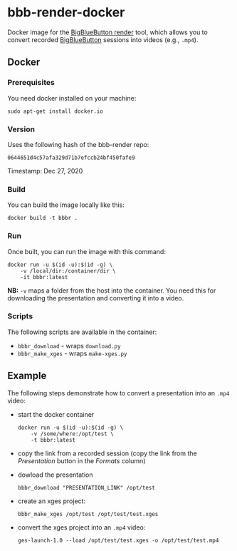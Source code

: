 # bbb-render-docker
Docker image for the [BigBlueButton render](https://github.com/plugorgau/bbb-render)
tool, which allows you to convert recorded [BigBlueButton](https://bigbluebutton.org/) 
sessions into videos (e.g., `.mp4`).


## Docker

### Prerequisites

You need docker installed on your machine:

```commandline
sudo apt-get install docker.io
```


### Version

Uses the following hash of the bbb-render repo:

```
0644651d4c57afa329d71b7efccb24bf450fafe9
```

Timestamp: Dec 27, 2020


### Build

You can build the image locally like this:

```commandline
docker build -t bbbr .
```


### Run

Once built, you can run the image with this command:

```commandline
docker run -u $(id -u):$(id -g) \
    -v /local/dir:/container/dir \
    -it bbbr:latest
```

**NB:** `-v` maps a folder from the host into the container. You need this 
for downloading the presentation and converting it into a video.


### Scripts

The following scripts are available in the container:

* `bbbr_download` - wraps `download.py`
* `bbbr_make_xges` - wraps `make-xges.py`


## Example

The following steps demonstrate how to convert a presentation into an `.mp4` video:

* start the docker container

  ```commandline
  docker run -u $(id -u):$(id -g) \
      -v /some/where:/opt/test \
      -t bbbr:latest
  ```

* copy the link from a recorded session (copy the link from the *Presentation* button in the *Formats* column)
* dowload the presentation

  ```commandline
  bbbr_download "PRESENTATION_LINK" /opt/test
  ```

* create an xges project:

  ```commandline
  bbbr_make_xges /opt/test /opt/test/test.xges
  ```

* convert the xges project into an `.mp4` video:

  ```commandline
  ges-launch-1.0 --load /opt/test/test.xges -o /opt/test/test.mp4
  ```

